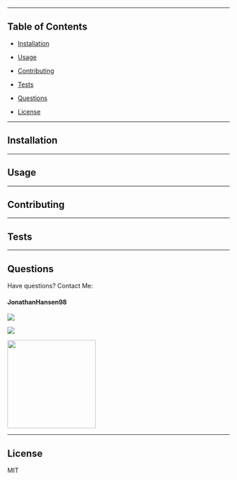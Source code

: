 # 


<hr>

## Table of Contents
    
* [Installation](#Installation)
    
* [Usage](#Usage)
    
* [Contributing](#Contributing)
    
* [Tests](#Tests)

* [Questions](#Questions)
    
* [License](#License)
<hr>

## Installation

<hr>

## Usage

<hr>

## Contributing 

<hr>

## Tests
<hr>

## Questions
 Have questions? Contact Me: 

 #### JonathanHansen98 

 <a href="https://github.com/JonathanHansen98"><img src="https://img.shields.io/static/v1?label=Contact&message=Github&color=lightgrey" /></a> 

<a href="kriah0872@gmail.com"><img src="https://img.shields.io/badge/Contact-Email%20Me!-lightgrey" /></a> 
 
<img src="https://avatars3.githubusercontent.com/u/58758929?v=4" width="200" height="200" />
<hr>


## License
MIT